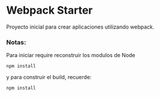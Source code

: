 # Webpack Starter

Proyecto inicial para crear aplicaciones utilizando webpack.

### Notas:
Para iniciar require reconstruir los modulos de Node

```
npm install
```

y para construir el build, recuerde:
```
npm install
```